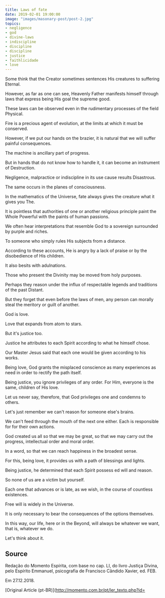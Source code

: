 ```yaml
---
title: Laws of fate
date: 2019-02-01 19:00:00
image: "images/masonary-post/post-2.jpg"
topics: 
- negligence
- god
- divine-laws
- indiscipline
- discipline
- discipline
- justice
- faithlicidade
- love
---
```



Some think that the Creator sometimes sentences His creatures to suffering
Eternal.

However, as far as one can see, Heavenly Father manifests himself through
laws that express being His goal the supreme good.

These laws can be observed even in the rudimentary processes of the field
Physical.

Fire is a precious agent of evolution, at the limits at which it must be conserved.

However, if we put our hands on the brazier, it is natural that we will suffer
painful consequences.

The machine is ancillary part of progress.

But in hands that do not know how to handle it, it can become an instrument of
Destruction.

Negligence, malpractice or indiscipline in its use cause results
Disastrous.

The same occurs in the planes of consciousness.

In the mathematics of the Universe, fate always gives the creature what it gives you
The.

It is pointless that authorities of one or another religious principle paint the Whole
Powerful with the paints of human passions.

We often hear interpretations that resemble God to a sovereign
surrounded by purple and riches.

To someone who simply rules His subjects from a distance.

According to these accounts, He is angry by a lack of praise or by the
disobedience of His children.

It also besits with adulnations.

Those who present the Divinity may be moved from holy purposes.

Perhaps they reason under the influx of respectable legends and traditions of the past
Distant.

But they forget that even before the laws of men, any person
can morally steal the meritory or guilt of another.

God is love.

Love that expands from atom to stars.

But it's justice too.

Justice he attributes to each Spirit according to what he himself chose.

Our Master Jesus said that each one would be given according to his works.

Being love, God grants the misplaced conscience as many experiences as
need in order to rectify the path itself.

Being justice, you ignore privileges of any order. For Him, everyone is
the same, children of His love.

Let us never say, therefore, that God privileges one and condemns to others.

Let's just remember we can't reason for someone else's brains.

We can't feed through the mouth of the next one either. Each is responsible for
for their own actions.

God created us all so that we may be great, so that we may carry out the
progress, intellectual order and moral order.

In a word, so that we can reach happiness in the broadest sense.

For this, being love, it provides us with a path of blessings and lights.

Being justice, he determined that each Spirit possess ed will and reason.

So none of us are a victim but yourself.

Each one that advances or is late, as we wish, in the course of
countless existences.

Free will is widely in the Universe.

It is only necessary to bear the consequences of the options themselves.

In this way, our life, here or in the Beyond, will always be whatever we want, that is,
whatever we do.

Let's think about it.

## Source
Redação do Momento Espírita, com base no cap. LI, do livro
Justiça Divina, pelo Espírito Emmanuel, psicografia de
Francisco Cândido Xavier, ed. FEB.

Em 27.12.2018.

[Original Article (pt-BR)](http://momento.com.br/pt/ler_texto.php?id=
